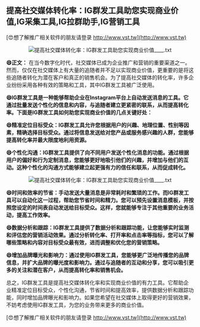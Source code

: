 ## **提高社交媒体转化率：IG群发工具助您实现商业价值,IG采集工具,IG拉群助手,IG营销工具**

[😍想了解推广相关软件的朋友请登录 http://www.vst.tw](http://www.vst.tw)

 <center><img src="https://vst.tw/MP4/tuiguang/png/1.png" alt="提高社交媒体转化率：IG群发工具助您实现商业价值____.txt"></center>

**😄正文：**
在当今数字化时代，社交媒体已成为企业推广和营销的重要渠道之一。然而，仅仅在社交媒体上有大量的追随者并不足以实现商业价值，更重要的是将这些追随者转化为潜在客户和真正的销售机会。为了提高社交媒体的转化率，许多企业纷纷采用各种有效的策略和工具，其中IG群发工具被广泛使用。

**😄IG群发工具是一种能够帮助企业在Instagram平台上自动发送消息的工具。它通过批量发送个性化的信息和内容，与追随者建立更紧密的联系，从而提高转化率。下面是IG群发工具如何助您实现商业价值的几点关键好处：**

**😄精准定位目标受众：IG群发工具允许您根据用户的兴趣、地理位置、性别等因素，精确选择目标受众。通过将信息发送给对您产品或服务感兴趣的人群，您能够提高转化率并最大限度地利用资源。**

**😄个性化沟通：IG群发工具提供了向不同用户发送个性化消息的功能。通过根据用户的偏好和行为定制消息，您能够更好地吸引他们的兴趣，并增加与他们的互动。这种个性化的沟通方式能够建立起更强有力的信任和联系，从而促成转化。**

 <center><img src="https://vst.tw/MP4/tuiguang/png/2.png" alt="提高社交媒体转化率：IG群发工具助您实现商业价值____.txt"></center>

**😄时间和效率的节省：手动发送大量消息是非常耗时和繁琐的工作。而IG群发工具可以自动化这一过程，帮助您节省时间和精力。您可以预先设置消息模板，并按照您设定的时间表自动发送给目标受众。这样，您就能够专注于其他重要的业务活动，提高工作效率。**

**😄数据分析和跟踪：IG群发工具提供了数据分析和跟踪功能，让您能够实时监测和评估您的营销活动效果。通过分析转化率、打开率和点击率等指标，您可以了解哪些策略和内容对目标受众最有效，进而调整和优化您的营销策略。**

**😄增加品牌曝光和影响力：通过使用IG群发工具，您能够更广泛地传播您的品牌信息，并扩大品牌的曝光度和影响力。通过与追随者的互动和分享，您可以吸引更多的关注和潜在客户，从而提高转化率和销售机会。**

总之，IG群发工具是提高社交媒体转化率和实现商业价值的有力工具。它帮助企业精准定位目标受众，个性化沟通，节省时间和提高效率，提供数据分析和跟踪功能，同时增加品牌曝光和影响力。如果您希望在社交媒体上取得更好的营销效果，不妨考虑使用IG群发工具，为您的业务带来更多的商业价值。

[😍想了解推广相关软件的朋友请登录 http://www.vst.tw](http://www.vst.tw)



